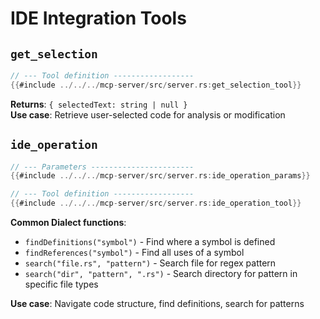 # IDE Integration Tools

## `get_selection`

```rust
// --- Tool definition ------------------
{{#include ../../../mcp-server/src/server.rs:get_selection_tool}}
```

**Returns**: `{ selectedText: string | null }`  
**Use case**: Retrieve user-selected code for analysis or modification

## `ide_operation`

```rust
// --- Parameters -----------------------
{{#include ../../../mcp-server/src/server.rs:ide_operation_params}}

// --- Tool definition ------------------
{{#include ../../../mcp-server/src/server.rs:ide_operation_tool}}
```

**Common Dialect functions**:
- `findDefinitions("symbol")` - Find where a symbol is defined
- `findReferences("symbol")` - Find all uses of a symbol  
- `search("file.rs", "pattern")` - Search file for regex pattern
- `search("dir", "pattern", ".rs")` - Search directory for pattern in specific file types

**Use case**: Navigate code structure, find definitions, search for patterns

